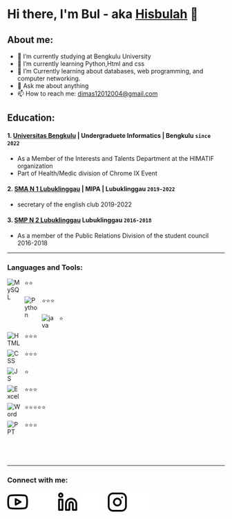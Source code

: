 # Hi there, I'm Bul - aka [Hisbulah](https://www.youtube.com/channel/UCwcZ0vPOoj5CciNWmShIrcA) 👋
## About me:
- 🔭 I’m currently studying at Bengkulu University
- 🌱 I’m currently learning Python,Html and css
- 👯 I’m Currently learning about databases, web programming, and computer networking.
- 💬 Ask me about anything
- 📫 How to reach me: dimas12012004@gmail.com

## Education:

#### 1. [Universitas Bengkulu](https://www.unib.ac.id) | Undergraduete Informatics | Bengkulu `since 2022`
   - As a Member of the Interests and Talents Department at the HIMATIF organization
   - Part of Health/Medic division of Chrome IX Event
 #### 2. [SMA N 1 Lubuklinggau](https://www.instagram.com/ossmansa_llg/) | MIPA | Lubuklinggau `2019-2022`
   - secretary of the english club 2019-2022
 #### 3. [SMP N 2 Lubuklinggau](https://www.instagram.com/spendagram/)  Lubuklinggau `2016-2018`
   - As a member of the Public Relations Division of the student council 2016-2018

---

### Languages and Tools:

[<img align="left" alt="MySQL" width="30px" src="https://cdn.jsdelivr.net/gh/devicons/devicon/icons/mysql/mysql-original.svg" style="padding-right:10px;" />][webdev] ⭐⭐ <br> <br>
[<img align="left" alt="Python" width="30px" src="https://upload.wikimedia.org/wikipedia/commons/thumb/c/c3/Python-logo-notext.svg/110px-Python-logo-notext.svg.png?20100317150552" style="padding-right:10px;" />][webdev] ⭐⭐⭐ <br> <br>
[<img align="left" alt="java" width="30px" src="https://diskominfo.kedirikab.go.id/asset/foto_berita/java_big_logo.jpg" style="padding-right:10px;" />][webdev]⭐ <br><br>
[<img align="left" alt="HTML" width="30px" src="https://cdn.pixabay.com/photo/2017/08/05/11/16/logo-2582748_960_720.png" style="padding-right:10px;" />][webdev]⭐⭐⭐ <br><br>
[<img align="left" alt="CSS" width="30px" src="https://upload.wikimedia.org/wikipedia/commons/thumb/6/62/CSS3_logo.svg/800px-CSS3_logo.svg.png" style="padding-right:10px;" />][webdev]⭐⭐⭐ <br><br>
[<img align="left" alt="JS" width="30px" src="https://www.freepnglogos.com/uploads/javascript-png/javascript-logo-transparent-logo-javascript-images-3.png" style="padding-right:10px;" />][webdev]⭐ <br><br>
[<img align="left" alt="Excel" width="30px" src="https://is2-ssl.mzstatic.com/image/thumb/Purple126/v4/a8/fd/5a/a8fd5a84-c6f1-355f-3b9f-6e86598efaa3/XCEL.png/1200x630bb.png" style="padding-right:10px;" />][webdev]⭐⭐⭐<br><br>
[<img align="left" alt="Word" width="30px" src="https://logos-world.net/wp-content/uploads/2020/03/Microsoft-Word-Logo.png" style="padding-right:10px;" />][webdev]⭐⭐⭐⭐⭐<br><br>
[<img align="left" alt="PPT" width="30px" src="https://i.pinimg.com/1200x/25/6c/d9/256cd9ab1bf4323d26460ab0384b64a2.jpg" style="padding-right:10px;" />][webdev]⭐⭐⭐ <br><br>

<br />
<br />

---
### Connect with me:

[![website](./img/youtube-light.svg)](https://www.youtube.com/channel/UCwcZ0vPOoj5CciNWmShIrcA#gh-light-mode-only)
[![website](./img/youtube-dark.svg)](https://www.youtube.com/channel/UCwcZ0vPOoj5CciNWmShIrcA#gh-dark-mode-only)
&nbsp;&nbsp;
[![website](./img/linkedin-light.svg)](https://www.linkedin.com/in/hisbul#gh-light-mode-only)
[![website](./img/linkedin-dark.svg)](https://www.linkedin.com/in/hisbul#gh-dark-mode-only)
&nbsp;&nbsp;
[![website](./img/instagram-light.svg)](https://www.instagram.com/hisbulah.et/#gh-light-mode-only)
[![website](./img/instagram-dark.svg)](https://www.instagram.com/hisbulah.et/#gh-dark-mode-only)

[webdev]: https://github.com/Hisbulahh
